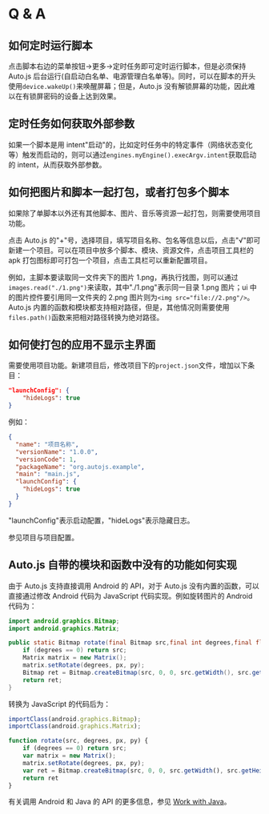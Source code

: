 # Q & A

## 如何定时运行脚本

点击脚本右边的菜单按钮->更多->定时任务即可定时运行脚本，但是必须保持 Auto.js 后台运行(自启动白名单、电源管理白名单等)。同时，可以在脚本的开头使用`device.wakeUp()`来唤醒屏幕；但是，Auto.js 没有解锁屏幕的功能，因此难以在有锁屏密码的设备上达到效果。

## 定时任务如何获取外部参数

如果一个脚本是用 intent"启动"的，比如定时任务中的特定事件（网络状态变化等）触发而启动的，则可以通过`engines.myEngine().execArgv.intent`获取启动的 intent，从而获取外部参数。

## 如何把图片和脚本一起打包，或者打包多个脚本

如果除了单脚本以外还有其他脚本、图片、音乐等资源一起打包，则需要使用项目功能。

点击 Auto.js 的"+"号，选择项目，填写项目名称、包名等信息以后，点击"√"即可新建一个项目。可以在项目中放多个脚本、模块、资源文件，点击项目工具栏的 apk 打包图标即可打包一个项目，点击工具栏可以重新配置项目。

例如，主脚本要读取同一文件夹下的图片 1.png，再执行找图，则可以通过`images.read("./1.png")`来读取，其中"./1.png"表示同一目录 1.png 图片；ui 中的图片控件要引用同一文件夹的 2.png 图片则为`<img src="file://2.png"/>`。Auto.js 内置的函数和模块都支持相对路径，但是，其他情况则需要使用`files.path()`函数来把相对路径转换为绝对路径。

## 如何使打包的应用不显示主界面

需要使用项目功能。新建项目后，修改项目下的`project.json`文件，增加以下条目：

```json
"launchConfig": {
    "hideLogs": true
}
```

例如：

```json
{
  "name": "项目名称",
  "versionName": "1.0.0",
  "versionCode": 1,
  "packageName": "org.autojs.example",
  "main": "main.js",
  "launchConfig": {
    "hideLogs": true
  }
}
```

"launchConfig"表示启动配置，"hideLogs"表示隐藏日志。

参见项目与项目配置。

## Auto.js 自带的模块和函数中没有的功能如何实现

由于 Auto.js 支持直接调用 Android 的 API，对于 Auto.js 没有内置的函数，可以直接通过修改 Android 代码为 JavaScript 代码实现。例如旋转图片的 Android 代码为：

```java
import android.graphics.Bitmap;
import android.graphics.Matrix;

public static Bitmap rotate(final Bitmap src,final int degrees,final float px,final float py) {
    if (degrees == 0) return src;
    Matrix matrix = new Matrix();
    matrix.setRotate(degrees, px, py);
    Bitmap ret = Bitmap.createBitmap(src, 0, 0, src.getWidth(), src.getHeight(), matrix, true);
    return ret;
}
```

转换为 JavaScript 的代码后为：

```js
importClass(android.graphics.Bitmap);
importClass(android.graphics.Matrix);

function rotate(src, degrees, px, py) {
	if (degrees == 0) return src;
	var matrix = new Matrix();
	matrix.setRotate(degrees, px, py);
	var ret = Bitmap.createBitmap(src, 0, 0, src.getWidth(), src.getHeight(), matrix, true);
	return ret
}
```

有关调用 Android 和 Java 的 API 的更多信息，参见 [Work with Java](/workWithJava)。
